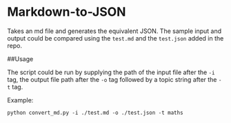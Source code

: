 # Markdown-to-JSON

Takes an md file and generates the equivalent JSON. The sample input and output could be compared using the `test.md` and the `test.json` added in the repo.

##Usage

The script could be run by supplying the path of the input file after the `-i` tag, the output file path after the `-o` tag followed by a topic string after the `-t` tag.

Example:

`python convert_md.py -i ./test.md -o ./test.json -t maths`
